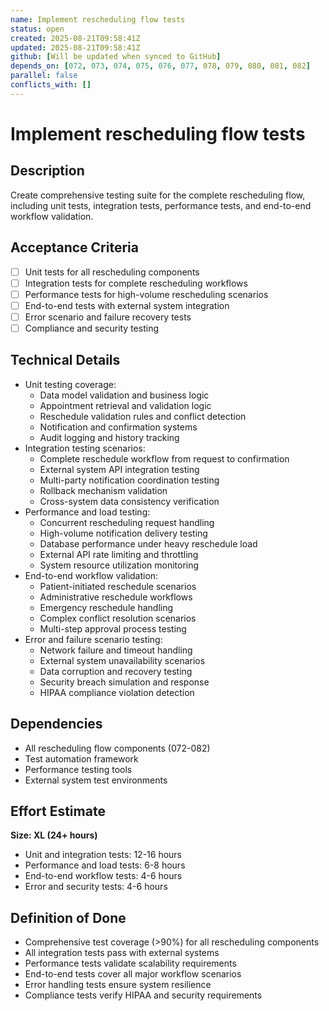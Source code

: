 ```yaml
---
name: Implement rescheduling flow tests
status: open
created: 2025-08-21T09:58:41Z
updated: 2025-08-21T09:58:41Z
github: [Will be updated when synced to GitHub]
depends_on: [072, 073, 074, 075, 076, 077, 078, 079, 080, 081, 082]
parallel: false
conflicts_with: []
---
```


# Implement rescheduling flow tests

## Description
Create comprehensive testing suite for the complete rescheduling flow, including unit tests, integration tests, performance tests, and end-to-end workflow validation.

## Acceptance Criteria
- [ ] Unit tests for all rescheduling components
- [ ] Integration tests for complete rescheduling workflows
- [ ] Performance tests for high-volume rescheduling scenarios
- [ ] End-to-end tests with external system integration
- [ ] Error scenario and failure recovery tests
- [ ] Compliance and security testing

## Technical Details
- Unit testing coverage:
  - Data model validation and business logic
  - Appointment retrieval and validation logic
  - Reschedule validation rules and conflict detection
  - Notification and confirmation systems
  - Audit logging and history tracking
- Integration testing scenarios:
  - Complete reschedule workflow from request to confirmation
  - External system API integration testing
  - Multi-party notification coordination testing
  - Rollback mechanism validation
  - Cross-system data consistency verification
- Performance and load testing:
  - Concurrent rescheduling request handling
  - High-volume notification delivery testing
  - Database performance under heavy reschedule load
  - External API rate limiting and throttling
  - System resource utilization monitoring
- End-to-end workflow validation:
  - Patient-initiated reschedule scenarios
  - Administrative reschedule workflows
  - Emergency reschedule handling
  - Complex conflict resolution scenarios
  - Multi-step approval process testing
- Error and failure scenario testing:
  - Network failure and timeout handling
  - External system unavailability scenarios
  - Data corruption and recovery testing
  - Security breach simulation and response
  - HIPAA compliance violation detection

## Dependencies
- All rescheduling flow components (072-082)
- Test automation framework
- Performance testing tools
- External system test environments

## Effort Estimate
**Size: XL (24+ hours)**
- Unit and integration tests: 12-16 hours
- Performance and load tests: 6-8 hours
- End-to-end workflow tests: 4-6 hours
- Error and security tests: 4-6 hours

## Definition of Done
- Comprehensive test coverage (>90%) for all rescheduling components
- All integration tests pass with external systems
- Performance tests validate scalability requirements
- End-to-end tests cover all major workflow scenarios
- Error handling tests ensure system resilience
- Compliance tests verify HIPAA and security requirements